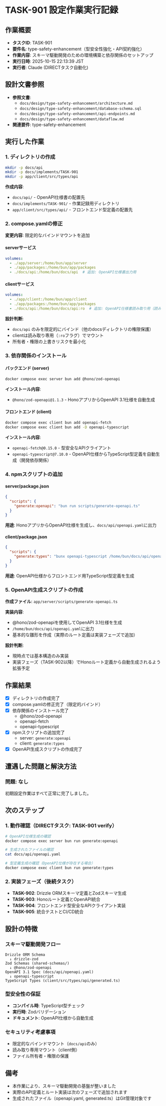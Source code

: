 # TASK-901 設定作業実行記録

## 作業概要

- **タスクID**: TASK-901
- **要件名**: type-safety-enhancement（型安全性強化・API契約強化）
- **作業内容**: スキーマ駆動開発のための環境構築と依存関係のセットアップ
- **実行日時**: 2025-10-15 22:13:39 JST
- **実行者**: Claude (DIRECTタスク自動化)

## 設計文書参照

- **参照文書**:
  - `docs/design/type-safety-enhancement/architecture.md`
  - `docs/design/type-safety-enhancement/database-schema.sql`
  - `docs/design/type-safety-enhancement/api-endpoints.md`
  - `docs/design/type-safety-enhancement/dataflow.md`
- **関連要件**: type-safety-enhancement

## 実行した作業

### 1. ディレクトリの作成

```bash
mkdir -p docs/api
mkdir -p docs/implements/TASK-901
mkdir -p app/client/src/types/api
```

**作成内容**:
- `docs/api/` - OpenAPI仕様書の配置先
- `docs/implements/TASK-901/` - 作業記録用ディレクトリ
- `app/client/src/types/api/` - フロントエンド型定義の配置先

### 2. compose.yamlの修正

**変更内容**: 限定的なバインドマウントを追加

#### serverサービス

```yaml
volumes:
  - ./app/server:/home/bun/app/server
  - ./app/packages:/home/bun/app/packages
  - ./docs/api:/home/bun/docs/api  # 追加: OpenAPI仕様書出力用
```

#### clientサービス

```yaml
volumes:
  - ./app/client:/home/bun/app/client
  - ./app/packages:/home/bun/app/packages
  - ./docs/api:/home/bun/docs/api:ro  # 追加: OpenAPI仕様書読み取り用（読み取り専用）
```

**設計判断**:
- `docs/api` のみを限定的にバインド（他のdocsディレクトリの権限保護）
- clientは読み取り専用（`:ro`フラグ）でマウント
- 所有者・権限の上書きリスクを最小化

### 3. 依存関係のインストール

#### バックエンド (server)

```bash
docker compose exec server bun add @hono/zod-openapi
```

**インストール内容**:
- `@hono/zod-openapi@1.1.3` - HonoアプリからOpenAPI 3.1仕様を自動生成

#### フロントエンド (client)

```bash
docker compose exec client bun add openapi-fetch
docker compose exec client bun add -D openapi-typescript
```

**インストール内容**:
- `openapi-fetch@0.15.0` - 型安全なAPIクライアント
- `openapi-typescript@7.10.0` - OpenAPI仕様からTypeScript型定義を自動生成（開発依存関係）

### 4. npmスクリプトの追加

#### server/package.json

```json
{
  "scripts": {
    "generate:openapi": "bun run scripts/generate-openapi.ts"
  }
}
```

**用途**: HonoアプリからOpenAPI仕様を生成し、`docs/api/openapi.yaml`に出力

#### client/package.json

```json
{
  "scripts": {
    "generate:types": "bunx openapi-typescript /home/bun/docs/api/openapi.yaml -o src/types/api/generated.ts"
  }
}
```

**用途**: OpenAPI仕様からフロントエンド用TypeScript型定義を生成

### 5. OpenAPI生成スクリプトの作成

**作成ファイル**: `app/server/scripts/generate-openapi.ts`

**実装内容**:
- @hono/zod-openapiを使用してOpenAPI 3.1仕様を生成
- `/home/bun/docs/api/openapi.yaml`に出力
- 基本的な雛形を作成（実際のルート定義は実装フェーズで追加）

**設計判断**:
- 現時点では基本構造のみ実装
- 実装フェーズ（TASK-902以降）でHonoルート定義から自動生成されるよう拡張予定

## 作業結果

- [x] ディレクトリの作成完了
- [x] compose.yamlの修正完了（限定的バインド）
- [x] 依存関係のインストール完了
  - @hono/zod-openapi
  - openapi-fetch
  - openapi-typescript
- [x] npmスクリプトの追加完了
  - server: `generate:openapi`
  - client: `generate:types`
- [x] OpenAPI生成スクリプトの作成完了

## 遭遇した問題と解決方法

### 問題: なし

初期設定作業はすべて正常に完了しました。

## 次のステップ

### 1. 動作確認（DIRECTタスク: TASK-901 verify）

```bash
# OpenAPI仕様生成の確認
docker compose exec server bun run generate:openapi

# 生成されたファイルの確認
cat docs/api/openapi.yaml

# 型定義生成の確認（OpenAPI仕様が存在する場合）
docker compose exec client bun run generate:types
```

### 2. 実装フェーズ（後続タスク）

- **TASK-902**: Drizzle ORMスキーマ定義とZodスキーマ生成
- **TASK-903**: Honoルート定義とOpenAPI統合
- **TASK-904**: フロントエンド型安全なAPIクライアント実装
- **TASK-905**: 統合テストとCI/CD統合

## 設計の特徴

### スキーマ駆動開発フロー

```
Drizzle ORM Schema
  ↓ drizzle-zod
Zod Schemas (shared-schemas/)
  ↓ @hono/zod-openapi
OpenAPI 3.1 Spec (docs/api/openapi.yaml)
  ↓ openapi-typescript
TypeScript Types (client/src/types/api/generated.ts)
```

### 型安全性の保証

- **コンパイル時**: TypeScript型チェック
- **実行時**: Zodバリデーション
- **ドキュメント**: OpenAPI仕様から自動生成

### セキュリティ考慮事項

- 限定的なバインドマウント（`docs/api`のみ）
- 読み取り専用マウント（client側）
- ファイル所有者・権限の保護

## 備考

- 本作業により、スキーマ駆動開発の基盤が整いました
- 実際のAPI定義とルート実装は次のフェーズで追加されます
- 生成されたファイル（openapi.yaml, generated.ts）はGit管理対象です
